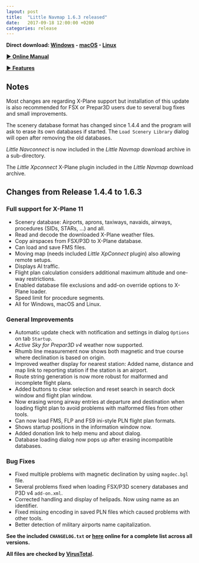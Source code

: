 ```yaml
---
layout: post
title:  "Little Navmap 1.6.3 released"
date:   2017-09-18 12:00:00 +0200
categories: release
---
```


**Direct download:
[Windows](https://github.com/albar965/littlenavmap/releases/download/v1.6.3/LittleNavmap-win-1.6.3.zip) -
[macOS](https://github.com/albar965/littlenavmap/releases/download/v1.6.3/LittleNavmap-macOS-1.6.3.zip) -
[Linux](https://github.com/albar965/littlenavmap/releases/download/v1.6.3/LittleNavmap-linux-1.6.3.tar.gz)**

[**► Online Manual**](https://albar965.gitbooks.io/little-navmap-user-manual/content/v/release/1.6/en/)

[**► Features**](/littlenavmap.html)

## Notes

Most changes are regarding X-Plane support but installation of this update is also recommended for FSX or Prepar3D users due to several bug fixes and small improvements.

The scenery database format has changed since 1.4.4 and the program will ask to erase its own databases if started. The `Load Scenery Library` dialog will open after removing the old databases.

*Little Navconnect* is now included in the *Little Navmap* download archive in a sub-directory.

The *Little Xpconnect* X-Plane plugin included in the *Little Navmap* download archive.

## Changes from Release 1.4.4 to 1.6.3


### Full support for X-Plane 11

* Scenery database: Airports, aprons, taxiways, navaids, airways, procedures \(SIDs, STARs, ...\) and all.
* Read and decode the downloaded X-Plane weather files.
* Copy airspaces from FSX/P3D to X-Plane database.
* Can load and save FMS files.
* Moving map \(needs included *Little XpConnect* plugin\) also allowing remote setups.
* Displays AI traffic.
* Flight plan calculation considers additional maximum altitude and one-way restrictions.
* Enabled database file exclusions and add-on override options to X-Plane loader.
* Speed limit for procedure segments.
* All for Windows, macOS and Linux.

### General Improvements

* Automatic update check with notification and settings in dialog `Options` on tab `Startup`.
* _Active Sky for Prepar3D v4_ weather now supported.
* Rhumb line measurement now shows both magnetic and true course where declination is based on origin.
* Improved weather display for nearest station: Added name, distance and map link to reporting station if the station is an airport.
* Route string generation is now more robust for malformed and incomplete flight plans.
* Added buttons to clear selection and reset search in search dock window and flight plan window.
* Now erasing wrong airway entries at departure and destination when loading flight plan to avoid problems with malformed files from other tools.
* Can now load FMS, FLP and FS9 ini-style PLN flight plan formats.
* Shows startup positions in the information window now.
* Added donation link to help menu and about dialog.
* Database loading dialog now pops up after erasing incompatible databases.

### Bug Fixes

* Fixed multiple problems with magnetic declination by using `magdec.bgl` file.
* Several problems fixed when loading FSX/P3D scenery databases and P3D v4 `add-on.xml`.
* Corrected handling and display of helipads. Now using name as an identifier.
* Fixed missing encoding in saved PLN files which caused problems with other tools.
* Better detection of military airports name capitalization.

**See the included `CHANGELOG.txt` or [here](https://github.com/albar965/littlenavmap/blob/release/1.6/CHANGELOG.txt) online for a complete list across all versions.**

**All files are checked by [VirusTotal](https://www.virustotal.com).**

